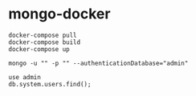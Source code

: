 # mongo-docker

```
docker-compose pull
docker-compose build
docker-compose up
```

```
mongo -u "" -p "" --authenticationDatabase="admin"

use admin
db.system.users.find();
```
